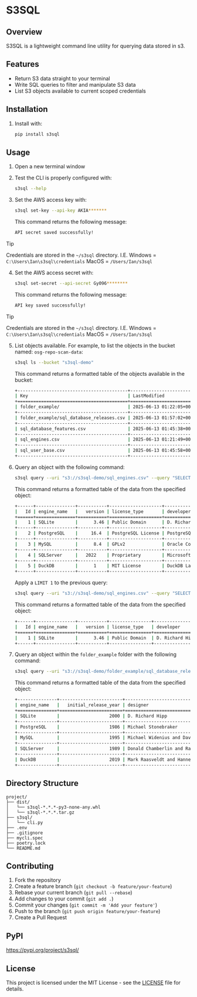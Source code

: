 # S3SQL

## Overview
S3SQL is a lightweight command line utility for querying data stored in s3.

## Features
- Return S3 data straight to your terminal
- Write SQL queries to filter and manipulate S3 data
- List S3 objects available to current scoped credentials

## Installation
1. Install with:
   ```bash
   pip install s3sql
   ```

## Usage
1. Open a new terminal window
2. Test the CLI is properly configured with:
   ```bash
   s3sql --help
   ```
3. Set the AWS access key with:
   ```bash
   s3sql set-key --api-key AKIA*******
   ```
   This command returns the following message:

   ```bash
   API secret saved successfully!
   ```

> [!TIP]
> Credentials are stored in the `~/s3sql` directory. 
> I.E. Windows = `C:\Users\Ian\s3sql\credentials` 
> MacOS = `/Users/Ian/s3sql`

4. Set the AWS access secret with:

   ```bash
   s3sql set-secret --api-secret Gy096********
   ```

   This command returns the following message:

   ```bash
   API key saved successfully!
   ```

> [!TIP]
> Credentials are stored in the `~/s3sql` directory. 
> I.E. Windows = `C:\Users\Ian\s3sql\credentials` 
> MacOS = `/Users/Ian/s3sql`

5. List objects available. For example, to list the objects in the bucket named: `osg-repo-scan-data`:

   ```bash
   s3sql ls --bucket "s3sql-demo"
   ```

   This command returns a formatted table of the objects available in the bucket:
   ```bash
   +------------------------------------------+---------------------------+------------------------------------+---------------------+--------+----------------+
   | Key                                      | LastModified              | ETag                               | ChecksumAlgorithm   |   Size |StorageClass   |
   +==========================================+===========================+====================================+=====================+========+================+
   | folder_example/                          | 2025-06-13 01:22:05+00:00 | "d41d8cd98f00b204e9800998ecf8427e" | ['CRC64NVME']       |      0 | STANDARD       |
   +------------------------------------------+---------------------------+------------------------------------+---------------------+--------+----------------+
   | folder_example/sql_database_releases.csv | 2025-06-13 01:57:02+00:00 | "90089983c8e30097002094756b5f7478" | ['CRC64NVME']       |    438 | STANDARD       |
   +------------------------------------------+---------------------------+------------------------------------+---------------------+--------+----------------+
   | sql_database_features.csv                | 2025-06-13 01:45:38+00:00 | "8a46b42d596d9310bcd4ac9db14df718" | ['CRC64NVME']       |   1991 | STANDARD       |
   +------------------------------------------+---------------------------+------------------------------------+---------------------+--------+----------------+
   | sql_engines.csv                          | 2025-06-13 01:21:49+00:00 | "586f00530a11fcbb46c244210f625292" | ['CRC64NVME']       |    407 | STANDARD       |
   +------------------------------------------+---------------------------+------------------------------------+---------------------+--------+----------------+
   | sql_user_base.csv                        | 2025-06-13 01:45:58+00:00 | "ff5e96d2ca7f3475dc38c537cc1f6c36" | ['CRC64NVME']       |    597 | STANDARD       |
   +------------------------------------------+---------------------------+------------------------------------+---------------------+--------+----------------+
   ```

6. Query an object with the following command:

   ```bash
   s3sql query --uri "s3://s3sql-demo/sql_engines.csv" --query "SELECT * FROM df WHERE 1=1"
   ```

   This command returns a formatted table of the data from the specified object:

   ```bash
   +------+---------------+-----------+--------------------+-------------------------------------+-------------------------+
   |   Id | engine_name   |   version | license_type       | developer                           | primary_use_case        |
   +======+===============+===========+====================+=====================================+=========================+
   |    1 | SQLite        |      3.46 | Public Domain      | D. Richard Hipp                     | Embedded systems        |
   +------+---------------+-----------+--------------------+-------------------------------------+-------------------------+
   |    2 | PostgreSQL    |     16.4  | PostgreSQL License | PostgreSQL Global Development Group | General-purpose OLTP    |
   +------+---------------+-----------+--------------------+-------------------------------------+-------------------------+
   |    3 | MySQL         |      8.4  | GPLv2              | Oracle Corporation                  | Web applications        |
   +------+---------------+-----------+--------------------+-------------------------------------+-------------------------+
   |    4 | SQLServer     |   2022    | Proprietary        | Microsoft Corporation               | Enterprise applications |
   +------+---------------+-----------+--------------------+-------------------------------------+-------------------------+
   |    5 | DuckDB        |      1    | MIT License        | DuckDB Labs                         | Analytical queries      |
   +------+---------------+-----------+--------------------+-------------------------------------+-------------------------+
   ```

   Apply a `LIMIT 1` to the previous query:

   ```bash
   s3sql query --uri "s3://s3sql-demo/sql_engines.csv" --query "SELECT * FROM df WHERE 1=1 LIMIT 1"
   ```

   This command returns a formatted table of the data from the specified object:
   ```bash
   +------+---------------+-----------+----------------+-----------------+--------------------+
   |   Id | engine_name   |   version | license_type   | developer       | primary_use_case   |
   +======+===============+===========+================+=================+====================+
   |    1 | SQLite        |      3.46 | Public Domain  | D. Richard Hipp | Embedded systems   |
   +------+---------------+-----------+----------------+-----------------+--------------------+
   ```

7. Query an object within the `folder_example` folder with the following command:

   ```bash
   s3sql query --uri "s3://s3sql-demo/folder_example/sql_database_releases.csv" --query "SELECT * FROM df WHERE 1=1"
   ```

   This command returns a formatted table of the data from the specified object:

   ```bash
   +---------------+------------------------+-------------------------------------+------------------------------------+--------------------------+
   | engine_name   |   initial_release_year | designer                            | organization                       | current_stable_version   |
   +===============+========================+=====================================+====================================+==========================+
   | SQLite        |                   2000 | D. Richard Hipp                     | Hipp Wyrick & Company              | 3.50.1                   |
   +---------------+------------------------+-------------------------------------+------------------------------------+--------------------------+
   | PostgreSQL    |                   1986 | Michael Stonebraker                 | University of California  Berkeley | 16.4                     |
   +---------------+------------------------+-------------------------------------+------------------------------------+--------------------------+
   | MySQL         |                   1995 | Michael Widenius and David Axmark   | MySQL AB                           | 8.4                      |
   +---------------+------------------------+-------------------------------------+------------------------------------+--------------------------+
   | SQLServer     |                   1989 | Donald Chamberlin and Raymond Boyce | Microsoft Corporation              | 2022                     |
   +---------------+------------------------+-------------------------------------+------------------------------------+--------------------------+
   | DuckDB        |                   2019 | Mark Raasveldt and Hannes Muhleisen | Centrum Wiskunde & Informatica     | 1.0.0                    |
   +---------------+------------------------+-------------------------------------+------------------------------------+--------------------------+
   ```

## Directory Structure
```
project/
├── dist/
│   └── s3sql-*.*.*-py3-none-any.whl
│   └── s3sql-*.*.*.tar.gz
├── s3sql/
│   └── cli.py
├── .env
├── .gitignore
├── mycli.spec
├── poetry.lock
└── README.md
```

## Contributing
1. Fork the repository
2. Create a feature branch (`git checkout -b feature/your-feature`)
3. Rebase your current branch (`git pull --rebase`)
4. Add changes to your commit (`git add .`)
4. Commit your changes (`git commit -m 'Add your feature'`)
5. Push to the branch (`git push origin feature/your-feature`)
6. Create a Pull Request

## PyPI

https://pypi.org/project/s3sql/

## License
This project is licensed under the MIT License - see the [LICENSE](LICENSE) file for details.